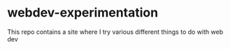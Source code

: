 # webdev-experimentation
This repo contains a site where I try various different things to do with web dev

